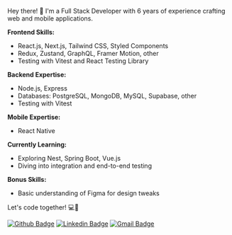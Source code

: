 Hey there! 👋 I'm a Full Stack Developer with 6 years of experience crafting web and mobile applications.

**Frontend Skills:**
- React.js, Next.js, Tailwind CSS, Styled Components
- Redux, Zustand, GraphQL, Framer Motion, other
- Testing with Vitest and React Testing Library

**Backend Expertise:**
- Node.js, Express
- Databases: PostgreSQL, MongoDB, MySQL, Supabase, other
- Testing with Vitest

**Mobile Expertise:**
- React Native

**Currently Learning:**
- Exploring Nest, Spring Boot, Vue.js
- Diving into integration and end-to-end testing

**Bonus Skills:**
- Basic understanding of Figma for design tweaks

Let's code together! 💻🚀
 
[![Github Badge](https://img.shields.io/badge/-Github-000?style=flat-square&logo=Github&logoColor=white&link=https://github.com/jjonasramos/)](https://github.com/jjonasramos/)
[![Linkedin Badge](https://img.shields.io/badge/-LinkedIn-blue?style=flat-square&logo=Linkedin&logoColor=white&link=https://www.linkedin.com/in/jonasramos/)](https://www.linkedin.com/in/jonasramos/)
[![Gmail Badge](https://img.shields.io/badge/-Gmail-c14438?style=flat-square&logo=Gmail&logoColor=white&link=mailto:jjonasramos@gmail.com)](mailto:jjonasramos@gmail.com)
